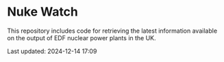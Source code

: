 # Nuke Watch

This repository includes code for retrieving the latest information available on the output of EDF nuclear power plants in the UK.

Last updated: 2024-12-14 17:09